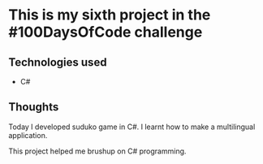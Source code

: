 # This is my sixth project in the #100DaysOfCode challenge

## Technologies used
 * C#

## Thoughts
 Today I developed suduko game in C#. I learnt how to make a multilingual application.

 This project helped me brushup on C# programming.